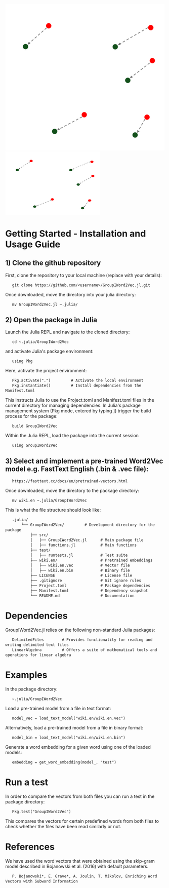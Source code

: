 ![Logo](WordEmbeddings.png)
<img src="WordEmbeddings.png" alt="Logo" width="300" height="200" />

# Getting Started - Installation and Usage Guide

## 1) Clone the github repository
First, clone the repository to your local machine (replace <username> with your details):

       git clone https://github.com/<username>/GroupIWord2Vec.jl.git

Once downloaded, move the directory into your julia directory:

       mv GroupIWord2Vec.jl ~.julia/

## 2) Open the package in Julia
Launch the Julia REPL and navigate to the cloned directory:

       cd ~.julia/GroupIWord2Vec

and activate Julia's package environment:

       using Pkg
       
Here, activate the project environment:

       Pkg.activate(".")         # Activate the local environment
       Pkg.instantiate()         # Install dependencies from the Manifest.toml

This instructs Julia to use the Project.toml and Manifest.toml files in the current directory for managing dependencies.
In Julia's package management system (Pkg mode, entered by typing ]) trigger the build process for the package:

       build GroupIWord2Vec

Within the Julia REPL, load the package into the current session

       using GroupIWord2Vec

## 3) Select and implement a pre-trained Word2Vec model e.g. FastText English (.bin & .vec file):

       https://fasttext.cc/docs/en/pretrained-vectors.html

Once downloaded, move the directory to the package directory:

       mv wiki.en ~.julia/GroupIWord2Vec

This is what the file structure should look like:

       .julia/
           └── GroupIWord2Vec/         # Development directory for the package
               ├── src/
               │   ├── GroupIWord2Vec.jl      # Main package file
               │   ├── functions.jl           # Main functions
               ├── test/
               │   ├── runtests.jl            # Test suite
               ├── wiki.en/                   # Pretrained embeddings
               │   ├── wiki.en.vec            # Vector file
               │   ├── wiki.en.bin            # Binary file
               ├── LICENSE                    # License file
               ├── .gitignore                 # Git ignore rules
               ├── Project.toml               # Package dependencies
               ├── Manifest.toml              # Dependency snapshot
               └── README.md                  # Documentation

# Dependencies
GroupIWord2Vec.jl relies on the following non-standard Julia packages:

       DelimitedFiles        # Provides functionality for reading and writing delimited text files
       LinearAlgebra         # Offers a suite of mathematical tools and operations for linear algebra

# Examples
In the package directory:

       ~.julia/GroupIWord2Vec

Load a pre-trained model from a file in text format:

       model_vec = load_text_model("wiki.en/wiki.en.vec")

Alternatively, load a pre-trained model from a file in binary format:

       model_bin = load_text_model("wiki.en/wiki.en.bin")

Generate a word embedding for a given word using one of the loaded models:

       embedding = get_word_embedding(model_, "test")

# Run a test
In order to compare the vectors from both files you can run a test in the package directory:

       Pkg.test("GroupIWord2Vec")

This compares the vectors for certain predefined words from both files to check whether the files have been read similarly or not.

# References
We have used the word vectors that were obtained using the skip-gram model described in Bojanowski et al. (2016) with default parameters.

       P. Bojanowski*, E. Grave*, A. Joulin, T. Mikolov, Enriching Word Vectors with Subword Information
